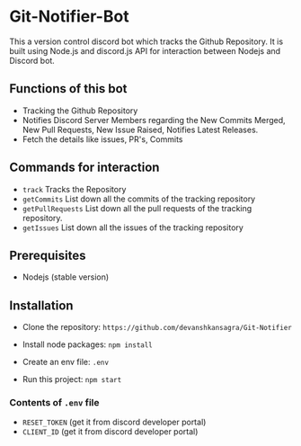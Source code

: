 # Git-Notifier-Bot 

This a version control discord bot which tracks the Github Repository. It is built using Node.js and discord.js API for interaction between Nodejs and Discord bot.

## Functions of this bot

- Tracking the Github Repository
- Notifies Discord Server Members regarding the New Commits Merged, New Pull Requests, New Issue Raised, Notifies Latest Releases.
- Fetch the details like issues, PR's, Commits


## Commands for interaction

- `track` Tracks the Repository
- `getCommits` List down all the commits of the tracking repository 
- `getPullRequests` List down all the pull requests of the tracking repository.
- `getIssues` List down all the issues of the tracking repository

## Prerequisites

- Nodejs (stable version)

## Installation

- Clone the repository: `https://github.com/devanshkansagra/Git-Notifier`

- Install node packages: `npm install`

- Create an env file: `.env`

- Run this project: `npm start`

### Contents of `.env` file
- `RESET_TOKEN` (get it from discord developer portal)
- `CLIENT_ID` (get it from discord developer portal) 